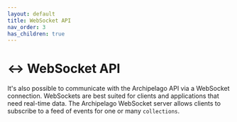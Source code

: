 ```yaml
---
layout: default
title: WebSocket API
nav_order: 3
has_children: true
---
```


# ↔️ WebSocket API

It's also possible to communicate with the Archipelago API via a WebSocket connection. WebSockets are best suited for clients and applications that need real-time data. The Archipelago WebSocket server allows clients to subscribe to a feed of events for one or many `collections`.
